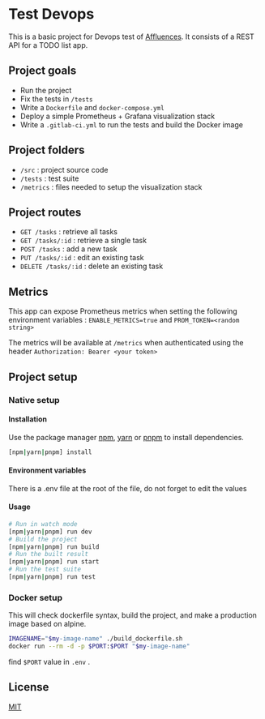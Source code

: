 # Test Devops

This is a basic project for Devops test of [Affluences](https://affluences.com/). It consists of a REST API for a TODO list app.

## Project goals

- Run the project
- Fix the tests in `/tests`
- Write a `Dockerfile` and `docker-compose.yml`
- Deploy a simple Prometheus + Grafana visualization stack
- Write a `.gitlab-ci.yml` to run the tests and build the Docker image

## Project folders

- `/src` : project source code
- `/tests` : test suite
- `/metrics` : files needed to setup the visualization stack

## Project routes

- `GET /tasks` : retrieve all tasks
- `GET /tasks/:id` : retrieve a single task
- `POST /tasks` : add a new task
- `PUT /tasks/:id` : edit an existing task
- `DELETE /tasks/:id` : delete an existing task

## Metrics

This app can expose Prometheus metrics when setting the following environment variables : `ENABLE_METRICS=true` and `PROM_TOKEN=<random string>`

The metrics will be available at `/metrics` when authenticated using the header `Authorization: Bearer <your token>`

## Project setup
### Native setup
#### Installation

Use the package manager [npm](https://nodejs.org/en/download/), [yarn](https://yarnpkg.com/getting-started/install) or [pnpm](https://pnpm.io/fr/installation) to install dependencies.

```bash
[npm|yarn|pnpm] install
```

#### Environment variables

There is a .env file at the root of the file, do not forget to edit the values

#### Usage

```bash
# Run in watch mode
[npm|yarn|pnpm] run dev
# Build the project
[npm|yarn|pnpm] run build
# Run the built result
[npm|yarn|pnpm] run start
# Run the test suite
[npm|yarn|pnpm] run test
```

### Docker setup
This will check dockerfile syntax, build the project, and make a production image based on alpine.

```bash
IMAGENAME="$my-image-name" ./build_dockerfile.sh
docker run --rm -d -p $PORT:$PORT "$my-image-name"
```
find `$PORT` value in `.env` .




## License
[MIT](https://choosealicense.com/licenses/mit/)
